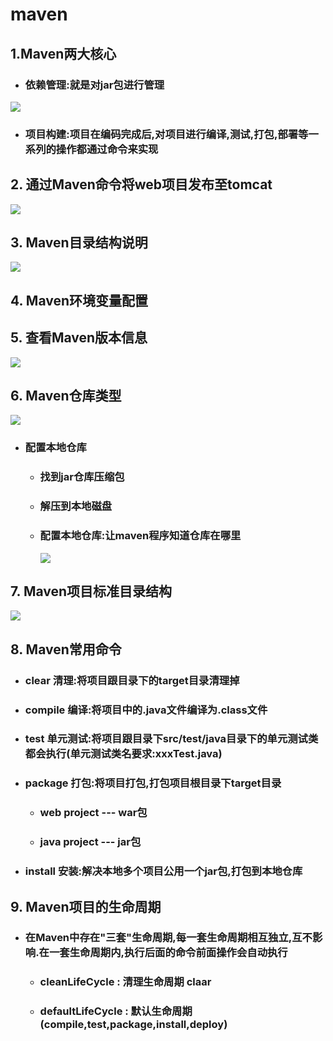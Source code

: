 # maven 
## 1.Maven两大核心
  - ### 依赖管理:就是对jar包进行管理
![](https://github.com/YuJianMuNaiYi/YuJianMuNaiYi.github.io/blob/master/images/Maven/maven1.png)
  - ### 项目构建:项目在编码完成后,对项目进行编译,测试,打包,部署等一系列的操作都通过命令来实现
  ## 2. 通过Maven命令将web项目发布至tomcat
  ![](https://github.com/YuJianMuNaiYi/YuJianMuNaiYi.github.io/images/Maven/maven2.png)
  ## 3. Maven目录结构说明
  ![](https://github.com/YuJianMuNaiYi/YuJianMuNaiYi.github.io/images/Maven/maven3.png)
  ## 4. Maven环境变量配置
  ## 5. 查看Maven版本信息
  ![](https://github.com/YuJianMuNaiYi/YuJianMuNaiYi.github.io/images/Maven/maven4.png)
  ## 6. Maven仓库类型
  ![](https://github.com/YuJianMuNaiYi/YuJianMuNaiYi.github.io/images/Maven/maven5.png)
  - ### 配置本地仓库
    - ### 找到jar仓库压缩包
    - ### 解压到本地磁盘
    - ### 配置本地仓库:让maven程序知道仓库在哪里
      ![](https://github.com/YuJianMuNaiYi/YuJianMuNaiYi.github.io/images/Maven/maven6.png)
  ## 7. Maven项目标准目录结构
  ![](https://github.com/YuJianMuNaiYi/YuJianMuNaiYi.github.io/images/Maven/maven7.png)
  ## 8. Maven常用命令
  - ### clear 清理:将项目跟目录下的target目录清理掉
  - ### compile 编译:将项目中的.java文件编译为.class文件
  - ### test 单元测试:将项目跟目录下src/test/java目录下的单元测试类都会执行(单元测试类名要求:xxxTest.java)
  - ### package 打包:将项目打包,打包项目根目录下target目录
    - ### web project --- war包
    - ### java project --- jar包
  - ### install 安装:解决本地多个项目公用一个jar包,打包到本地仓库
  ## 9. Maven项目的生命周期
  - ### 在Maven中存在"三套"生命周期,每一套生命周期相互独立,互不影响.在一套生命周期内,执行后面的命令前面操作会自动执行
    - ### cleanLifeCycle : 清理生命周期 claar 
    - ### defaultLifeCycle : 默认生命周期 (compile,test,package,install,deploy) 
